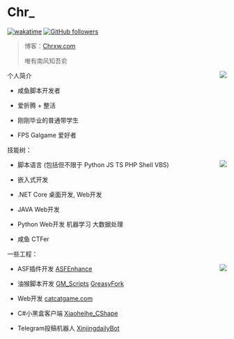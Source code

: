 # Chr_

[![wakatime](https://wakatime.com/badge/user/b4bae5c0-fb6f-4358-a4e7-eac48974fd1a.svg)](https://wakatime.com/@b4bae5c0-fb6f-4358-a4e7-eac48974fd1a)
[![GitHub followers](https://img.shields.io/github/followers/chr233?logo=github)](https://github.com/chr233?tab=followers)

> 博客：[Chrxw.com](https://blog.chrxw.com) 
> 
> 唯有南风知吾俞

<a href="https://github.com/chr233">
  <img align="right" src="https://github-readme-stats.vercel.app/api?username=chr233&theme=vue-dark&show_icons=true">
</a>

个人简介

- 咸鱼脚本开发者

- 爱折腾 + 整活

- 刚刚毕业的普通带学生

- FPS Galgame 爱好者

技能树：

<a href="#">
  <img align="right" src="https://github-readme-stats.vercel.app/api/top-langs/?username=chr233&theme=vue-dark&layout=compact&hide=css,html">
</a>

- 脚本语言 (包括但不限于 Python JS TS PHP Shell VBS)

- 嵌入式开发

- .NET Core 桌面开发, Web开发

- JAVA Web开发

- Python Web开发 机器学习 大数据处理

- 咸鱼 CTFer

一些工程：

<a href="#">
  <img align="right" src="https://count.getloli.com/get/@chr33?theme=gelbooru">
</a>

- ASF插件开发 [ASFEnhance](https://github.com/chr233/ASFEnhance)

- 油猴脚本开发 [GM_Scripts](https://github.com/chr233/GM_Scripts) [GreasyFork](https://greasyfork.org/zh-CN/users/719636-chr233)

- Web开发 [catcatgame.com](http://catcatgame.com/)

- C#小黑盒客户端 [Xiaoheihe_CShape](https://github.com/chr233/Xiaoheihe_CShape)

- Telegram投稿机器人 [XinjingdailyBot](https://github.com/chr233/XinjingdailyBot)
